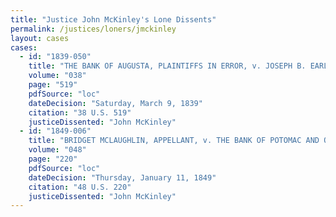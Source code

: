 ```yaml
---
title: "Justice John McKinley's Lone Dissents"
permalink: /justices/loners/jmckinley
layout: cases
cases:
  - id: "1839-050"
    title: "THE BANK OF AUGUSTA, PLAINTIFFS IN ERROR, v. JOSEPH B. EARLE, DEFENDANT IN ERROR"
    volume: "038"
    page: "519"
    pdfSource: "loc"
    dateDecision: "Saturday, March 9, 1839"
    citation: "38 U.S. 519"
    justiceDissented: "John McKinley"
  - id: "1849-006"
    title: "BRIDGET MCLAUGHLIN, APPELLANT, v. THE BANK OF POTOMAC AND OTHERS"
    volume: "048"
    page: "220"
    pdfSource: "loc"
    dateDecision: "Thursday, January 11, 1849"
    citation: "48 U.S. 220"
    justiceDissented: "John McKinley"
---
```

